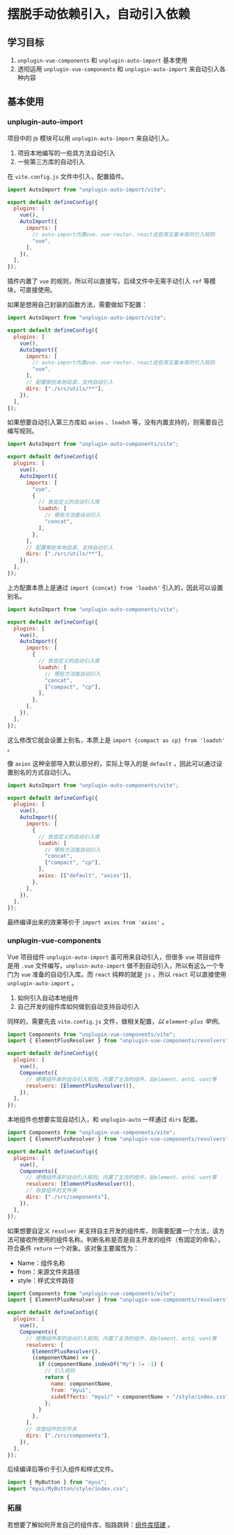 # 摆脱手动依赖引入，自动引入依赖

## 学习目标

1. `unplugin-vue-components` 和 `unplugin-auto-import` 基本使用
2. 透彻运用 `unplugin-vue-components` 和 `unplugin-auto-import` 来自动引入各种内容

## 基本使用

### unplugin-auto-import

项目中的 js 模块可以用 `unplugin-auto-import` 来自动引入。

1. 项目本地编写的一些具方法自动引入
2. 一些第三方库的自动引入

在 `vite.config.js` 文件中引入，配置插件。

```js
import AutoImport from "unplugin-auto-import/vite";

export default defineConfig({
  plugins: [
    vue(),
    AutoImport({
      imports: [
        // auto-import内置vue、vue-router、react这些常见基本库的引入规则
        "vue",
      ],
    }),
  ],
});
```

插件内置了 `vue` 的规则，所以可以直接写。后续文件中无需手动引入 `ref` 等模块，可直接使用。

如果是想用自己封装的函数方法，需要做如下配置：

```js
import AutoImport from "unplugin-auto-import/vite";

export default defineConfig({
  plugins: [
    vue(),
    AutoImport({
      imports: [
        // auto-import内置vue、vue-router、react这些常见基本库的引入规则
        "vue",
      ],
      // 配置那些本地目录，支持自动引入
      dirs: ["./src/utils/**"],
    }),
  ],
});
```

如果想要自动引入第三方库如 `axios` 、`loadsh` 等，没有内置支持的，则需要自己编写规则。

```js
import AutoImport from "unplugin-auto-components/vite";

export default defineConfig({
  plugins: [
    vue(),
    AutoImport({
      imports: [
        "vue",
        {
          // 放自定义的自动引入库
          loadsh: [
            // 哪些方法能自动引入
            "concat",
          ],
        },
      ],
      // 配置那些本地目录，支持自动引入
      dirs: ["./src/utils/**"],
    }),
  ],
});
```

上方配置本质上是通过 `import {concat} from 'loadsh'` 引入的，因此可以设置别名。

```js
import AutoImport from "unplugin-auto-components/vite";

export default defineConfig({
  plugins: [
    vue(),
    AutoImport({
      imports: [
        {
          // 放自定义的自动引入库
          loadsh: [
            // 哪些方法能自动引入
            "concat",
            ["compact", "cp"],
          ],
        },
      ],
    }),
  ],
});
```

这么修改它就会设置上别名，本质上是 `import {compact as cp} from 'loadsh'` 。

像 `axios` 这种全部导入默认部分的，实际上导入的是 `default` ，因此可以通过设置别名的方式自动引入。

```js
import AutoImport from "unplugin-auto-components/vite";

export default defineConfig({
  plugins: [
    vue(),
    AutoImport({
      imports: [
        {
          // 放自定义的自动引入库
          loadsh: [
            // 哪些方法能自动引入
            "concat",
            ["compact", "cp"],
          ],
          axios: [["default", "axios"]],
        },
      ],
    }),
  ],
});
```

最终编译出来的效果等价于 `import axios from 'axios'` 。

### unplugin-vue-components

Vue 项目组件 `unplugin-auto-import` 虽可用来自动引入，但很多 `vue` 项目组件是用 `.vue` 文件编写，`unpluin-auto-import` 做不到自动引入，所以有这么一个专门为 `vue` 准备的自动引入库。而 `react` 纯粹的就是 `js` ，所以 `react` 可以直接使用 `unplugin-auto-import` 。

1. 如何引入自动本地组件
2. 自己开发的组件库如何做到自动支持自动引入

同样的，需要先去 `vite.config.js` 文件，做相关配置，_以 `element-plus` 举例_。

```js
import Components from "unplugin-vue-components/vite";
import { ElementPlusResolver } from "unplugin-vue-components/resolvers";

export default defineConfig({
  plugins: [
    vue(),
    Components({
      // 便携组件库的自动引入规则。内置了主流的组件，如element、antd、vant等
      resolvers: [ElementPlusResolver()],
    }),
  ],
});
```

本地组件也想要实现自动引入，和 `unplugin-auto` 一样通过 `dirs` 配置。

```js
import Components from "unplugin-vue-components/vite";
import { ElementPlusResolver } from "unplugin-vue-components/resolvers";

export default defineConfig({
  plugins: [
    vue(),
    Components({
      // 便携组件库的自动引入规则。内置了主流的组件，如element、antd、vant等
      resolvers: [ElementPlusResolver()],
      // 存放组件的文件夹
      dirs: ["./src/components"],
    }),
  ],
});
```

如果想要自定义 `resolver` 来支持自主开发的组件库，则需要配置一个方法，该方法可接收所使用的组件名称。判断名称是否是自主开发的组件（有固定的命名），符合条件 `return` 一个对象。该对象主要属性为：

- Name：组件名称
- from：来源文件夹路径
- style：样式文件路径

```js
import Components from "unplugin-vue-components/vite";
import { ElementPlusResolver } from "unplugin-vue-components/resolvers";

export default defineConfig({
  plugins: [
    vue(),
    Components({
      // 便携组件库的自动引入规则。内置了主流的组件，如element、antd、vant等
      resolvers: [
        ElementPlusResolver(),
        (componentName) => {
          if (componentName.indexOf("My") != -1) {
            // 引入规则
            return {
              name: componentName,
              from: "myui",
              sideEffects: "myui/" + componentName + "/style/index.css",
            };
          }
        },
      ],
      // 存放组件的文件夹
      dirs: ["./src/components"],
    }),
  ],
});
```

后续编译后等价于引入组件和样式文件。

```js
import { MyButton } from "myui";
import "myui/MyButton/style/index.css";
```

### 拓展

若想要了解如何开发自己的组件库，指路跳转：[组件库搭建](/study/package/组件库搭建.md) 。
